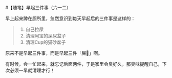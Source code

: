 #【随笔】早起三件事（六一二）

早上起来蹲在厕所里，忽然意识到每天早起后的三件事是这样的：

> 1. 自己拉屎
> 2. 清理阿宝的屎尿盆子
> 3. 清理Cup的猫砂盆子

原来不是早起三件事，而是早起三件「屎💩」啊。

有时候，会一忙起来，就忘记后面两件，于是家里会臭好久，那臭味提醒自己，下次必须一早就清理才行！